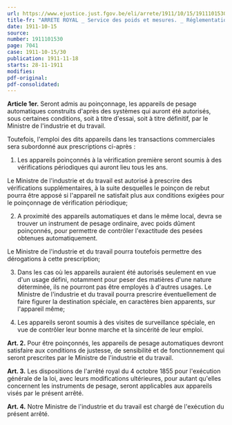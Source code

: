 ```yaml
---
url: https://www.ejustice.just.fgov.be/eli/arrete/1911/10/15/1911101530/justel
title-fr: "ARRETE ROYAL _ Service des poids et mesures. _ Réglementation."
date: 1911-10-15
source:
number: 1911101530
page: 7041
case: 1911-10-15/30
publication: 1911-11-18
starts: 28-11-1911
modifies:
pdf-original:
pdf-consolidated:
---
```


**Article 1er.** Seront admis au poinçonnage, les appareils de pesage automatiques construits d'après des systèmes qui auront été autorisés, sous certaines conditions, soit à titre d'essai, soit à titre définitif, par le Ministre de l'industrie et du travail.

Toutefois, l'emploi des dits appareils dans les transactions commerciales sera subordonné aux prescriptions ci-après :

1. Les appareils poinçonnés à la vérification première seront soumis à des vérifications périodiques qui auront lieu tous les ans.

Le Ministre de l'industrie et du travail est autorisé à prescrire des vérifications supplémentaires, à la suite desquelles le poinçon de rebut pourra être apposé si l'appareil ne satisfait plus aux conditions exigées pour le poinçonnage de vérification périodique;

2. A proximité des appareils automatiques et dans le même local, devra se trouver un instrument de pesage ordinaire, avec poids dûment poinçonnés, pour permettre de contrôler l'exactitude des pesées obtenues automatiquement.

Le Ministre de l'industrie et du travail pourra toutefois permettre des dérogations à cette prescription;

3. Dans les cas où les appareils auraient été autorisés seulement en vue d'un usage défini, notamment pour peser des matières d'une nature déterminée, ils ne pourront pas être employés à d'autres usages. Le Ministre de l'industrie et du travail pourra prescrire éventuellement de faire figurer la destination spéciale, en caractères bien apparents, sur l'appareil même;

4. Les appareils seront soumis à des visites de surveillance spéciale, en vue de contrôler leur bonne marche et la sincérité de leur emploi.

**Art. 2.** Pour être poinçonnés, les appareils de pesage automatiques devront satisfaire aux conditions de justesse, de sensibilité et de fonctionnement qui seront prescrites par le Ministre de l'industrie et du travail.

**Art. 3.** Les dispositions de l'arrêté royal du 4 octobre 1855 pour l'exécution générale de la loi, avec leurs modifications ultérieures, pour autant qu'elles concernent les instruments de pesage, seront applicables aux appareils visés par le présent arrêté.

**Art. 4.** Notre Ministre de l'industrie et du travail est chargé de l'exécution du présent arrêté.
